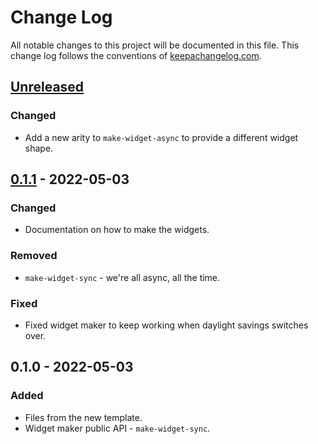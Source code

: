 # Change Log
All notable changes to this project will be documented in this file. This change log follows the conventions of [keepachangelog.com](http://keepachangelog.com/).

## [Unreleased]
### Changed
- Add a new arity to `make-widget-async` to provide a different widget shape.

## [0.1.1] - 2022-05-03
### Changed
- Documentation on how to make the widgets.

### Removed
- `make-widget-sync` - we're all async, all the time.

### Fixed
- Fixed widget maker to keep working when daylight savings switches over.

## 0.1.0 - 2022-05-03
### Added
- Files from the new template.
- Widget maker public API - `make-widget-sync`.

[Unreleased]: https://sourcehost.site/your-name/document_search/compare/0.1.1...HEAD
[0.1.1]: https://sourcehost.site/your-name/document_search/compare/0.1.0...0.1.1
